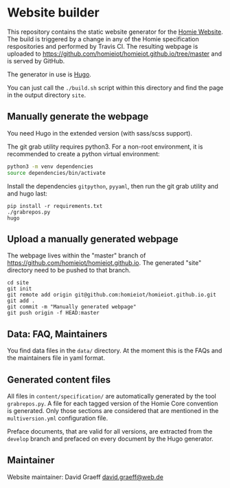# Website builder

This repository contains the static website generator for the [Homie Website](https://homieiot.github.io).
The build is triggered by a change in any of the Homie specification respositories
and performed by Travis CI. The resulting webpage is uploaded to 
https://github.com/homieiot/homieiot.github.io/tree/master and is served by GitHub.

The generator in use is [Hugo](https://gohugo.io/).

You can just call the `./build.sh` script within this directory
and find the page in the output directory `site`.

## Manually generate the webpage

You need Hugo in the extended version (with sass/scss support).

The git grab utility requires python3. For a non-root environment,
it is recommended to create a python virtual environment:

```sh
python3 -m venv dependencies
source dependencies/bin/activate
```

Install the dependencies `gitpython`, `pyyaml`,
then run the git grab utility and and hugo last:

```
pip install -r requirements.txt
./grabrepos.py
hugo
```

## Upload a manually generated webpage

The webpage lives within the "master" branch of https://github.com/homieiot/homieiot.github.io.
The generated "site" directory need to be pushed to that branch.

```
cd site
git init
git remote add origin git@github.com:homieiot/homieiot.github.io.git
git add .
git commit -m "Manually generated webpage"
git push origin -f HEAD:master
```

## Data: FAQ, Maintainers

You find data files in the `data/` directory. At the moment this is the FAQs
and the maintainers file in yaml format.

## Generated content files

All files in `content/specification/` are automatically generated by the tool `grabrepos.py`.
A file for each tagged version of the Homie Core convention is generated. Only those sections
are considered that are mentioned in the `multiversion.yml` configuration file.

Preface documents, that are valid for all versions, are extracted from the `develop` branch and
prefaced on every document by the Hugo generator.

## Maintainer

Website maintainer: David Graeff <david.graeff@web.de>

